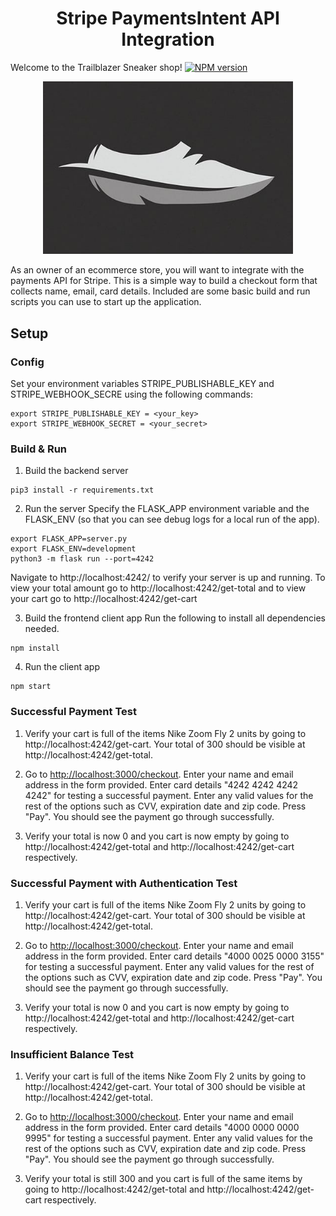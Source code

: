 <h1 align="center"> Stripe PaymentsIntent API Integration</h1>

Welcome to the Trailblazer Sneaker shop!
[![NPM version](https://badge.fury.io/js/tiny-npm-license.svg)](https://www.npmjs.org/package/tiny-npm-license)

<div align="center">
<img src="images/Shoe_feather.png" alt="hero image" width="400"/>
</div>


As an owner of an ecommerce store, you will want to integrate with the payments API for Stripe. This is a simple way to build a checkout form that collects name, email, card details. Included are some basic build and run scripts you can use to start up the application.

## Setup

### Config
Set your environment variables STRIPE_PUBLISHABLE_KEY and
STRIPE_WEBHOOK_SECRE using the following commands:

```
export STRIPE_PUBLISHABLE_KEY = <your_key>
export STRIPE_WEBHOOK_SECRET = <your_secret>
```

### Build & Run

1. Build the backend server

```
pip3 install -r requirements.txt
```

2. Run the server
Specify the FLASK_APP environment variable and the FLASK_ENV (so that you can see debug logs for a local run of the app).

```
export FLASK_APP=server.py
export FLASK_ENV=development
python3 -m flask run --port=4242
```
Navigate to http://localhost:4242/ to verify your server is up and running. 
To view your total amount go to http://localhost:4242/get-total and to view your cart go to http://localhost:4242/get-cart

3. Build the frontend client app
Run the following to install all dependencies needed.
```
npm install
```

4. Run the client app

```
npm start
```

### Successful Payment Test

1. Verify your cart is full of the items Nike Zoom Fly 2 units by going to http://localhost:4242/get-cart. Your total of 300 should be visible at http://localhost:4242/get-total.

1. Go to [http://localhost:3000/checkout](http://localhost:3000/checkout). Enter your name and email address in the form provided. Enter card details "4242 4242 4242 4242" for testing a successful payment. Enter any valid values for the rest of the options such as CVV, expiration date and zip code. Press "Pay". You should see the payment go through successfully.

1. Verify your total is now 0 and you cart is now empty by going to http://localhost:4242/get-total and  http://localhost:4242/get-cart respectively.


### Successful Payment with Authentication Test

1. Verify your cart is full of the items Nike Zoom Fly 2 units by going to http://localhost:4242/get-cart. Your total of 300 should be visible at http://localhost:4242/get-total.

1. Go to [http://localhost:3000/checkout](http://localhost:3000/checkout). Enter your name and email address in the form provided. Enter card details "4000 0025 0000 3155" for testing a successful payment. Enter any valid values for the rest of the options such as CVV, expiration date and zip code. Press "Pay". You should see the payment go through successfully.

1. Verify your total is now 0 and you cart is now empty by going to http://localhost:4242/get-total and  http://localhost:4242/get-cart respectively.


### Insufficient Balance Test

1. Verify your cart is full of the items Nike Zoom Fly 2 units by going to http://localhost:4242/get-cart. Your total of 300 should be visible at http://localhost:4242/get-total.

1. Go to [http://localhost:3000/checkout](http://localhost:3000/checkout). Enter your name and email address in the form provided. Enter card details "4000 0000 0000 9995" for testing a successful payment. Enter any valid values for the rest of the options such as CVV, expiration date and zip code. Press "Pay". You should see the payment go through successfully.

1. Verify your total is still 300 and you cart is full of the same items by going to http://localhost:4242/get-total and  http://localhost:4242/get-cart respectively.
